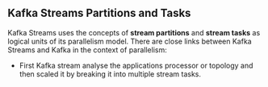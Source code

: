 ## Kafka Streams Partitions and Tasks
Kafka Streams uses the concepts of  **stream partitions**  and  **stream tasks**  as logical units of its parallelism model. There are close links between Kafka Streams and Kafka in the context of parallelism:

 - First Kafka stream analyse the applications processor or topology and then  scaled it by breaking it into multiple stream tasks.

<!--stackedit_data:
eyJoaXN0b3J5IjpbMTUzMjAyOTMyLC0yMDg4NzQ2NjEyLDIwNT
Y3MDYxMDUsMTk2NjgxMzU3OCwtNjA5MDc0MjU4LDc5Nzg4ODUx
NSw5Mzk0OTE1OTMsLTYyOTYwODIxNSwxNzEzNzE0MDQ0LDE2Nz
EwMDEzNDIsMTMxOTkzMjUwNSwxMTk2MjgzMzE2LDE2Nzg1ODUx
OTUsLTUwMTAxMzI2MSwyMDM2NzcyNDQzLC05NTAwMjUwMTIsLT
UwNDI3MzQ3MCwtMTE2MTc0MDU3NSwtMjE0NjUxMDAwMywyMDgy
NjAxNjE2XX0=
-->